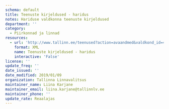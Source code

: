 ```yaml
---
schema: default
title: Teenuste kirjeldused - haridus
notes: Hariduse valdkonna teenuste kirjeldused
department: ''
category:
  - Piirkonnad ja linnad
resources:
  - url: 'http://www.tallinn.ee/teenused?action=avaandmed&valdkond_id=4'
    format: XML
    name: Teenuste kirjeldused - haridus
    interactive: 'False'
license: ''
update_freq: ''
date_issued: ''
date_modified: 2019/01/09
organization: Tallinna Linnavalitsus
maintainer_name: Liina Karjane
maintainer_email: liina.karjane@tallinnlv.ee
maintainer_phone: ''
update_rate: Reaalajas
---
```

